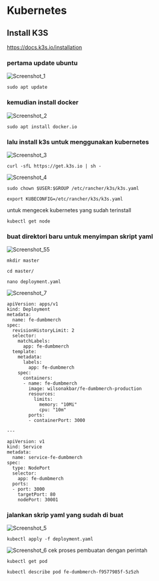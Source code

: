 # Kubernetes
## Install K3S
https://docs.k3s.io/installation
### pertama update ubuntu
![Screenshot_1](https://github.com/wilsonakbar/Tasks-Dumbways-WilsonAkbar/assets/132327628/6e5aef6c-0a77-4831-a79f-613790ce8b60)
```
sudo apt update
```
### kemudian install docker
![Screenshot_2](https://github.com/wilsonakbar/Tasks-Dumbways-WilsonAkbar/assets/132327628/742b0410-f12a-4535-be9a-f4ed167e5615)
```
sudo apt install docker.io
```
### lalu install k3s untuk menggunakan kubernetes
![Screenshot_3](https://github.com/wilsonakbar/Tasks-Dumbways-WilsonAkbar/assets/132327628/9e4ccfa7-dab5-40e8-ab84-71e254fa6b90)
```
curl -sfL https://get.k3s.io | sh -
```
![Screenshot_4](https://github.com/wilsonakbar/Tasks-Dumbways-WilsonAkbar/assets/132327628/ddd86379-c9c9-45bc-9985-7d77de5bdfa3)
```
sudo chown $USER:$GROUP /etc/rancher/k3s/k3s.yaml
```
```
export KUBECONFIG=/etc/rancher/k3s/k3s.yaml
```
untuk mengecek kubernetes yang sudah terinstall
```
kubectl get node
```
### buat direktori baru untuk menyimpan skript yaml
![Screenshot_55](https://github.com/wilsonakbar/Tasks-Dumbways-WilsonAkbar/assets/132327628/50c19052-57f7-46cf-b166-fb330a3bce81)
```
mkdir master
```
```
cd master/
```
```
nano deployment.yaml
```
![Screenshot_7](https://github.com/wilsonakbar/Tasks-Dumbways-WilsonAkbar/assets/132327628/ad344152-4bf2-4296-8815-e2062362a9f6)
```
apiVersion: apps/v1
kind: Deployment
metadata:
  name: fe-dumbmerch
spec:
  revisionHistoryLimit: 2
  selector:
    matchLabels:
      app: fe-dumbmerch
  template:
    metadata:
      labels:
        app: fe-dumbmerch
    spec:
      containers:
      - name: fe-dumbmerch
        image: wilsonakbar/fe-dumbmerch-production
        resources:
          limits:
            memory: "10Mi"
            cpu: "10m"
        ports:
        - containerPort: 3000

---

apiVersion: v1
kind: Service
metadata:
  name: service-fe-dumbmerch
spec:
  type: NodePort
  selector:
    app: fe-dumbmerch
  ports:
  - port: 3000
    targetPort: 80
    nodePort: 30001
```
### jalankan skrip yaml yang sudah di buat
![Screenshot_5](https://github.com/wilsonakbar/Tasks-Dumbways-WilsonAkbar/assets/132327628/4ff7fa40-5e08-4f60-9de2-a46468116eb6)
```
kubectl apply -f deployment.yaml
```
![Screenshot_6](https://github.com/wilsonakbar/Tasks-Dumbways-WilsonAkbar/assets/132327628/e49e7598-e303-41c3-b796-ec733fc7aaf9)
cek proses pembuatan dengan perintah
```
kubectl get pod
```
```
kubectl describe pod fe-dumbmerch-f9577985f-5z5zh
```
